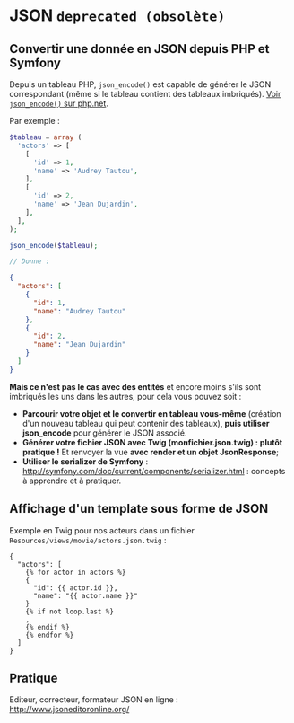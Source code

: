 # JSON `deprecated (obsolète)`

## Convertir une donnée en JSON depuis PHP et Symfony

Depuis un tableau PHP, `json_encode()` est capable de générer le JSON correspondant (même si le tableau contient des tableaux imbriqués). [Voir `json_encode()` sur php.net](http://php.net/manual/fr/function.json-encode.php).

Par exemple :

```php
$tableau = array (
  'actors' => [
    [
      'id' => 1,
      'name' => 'Audrey Tautou',
    ],
    [
      'id' => 2,
      'name' => 'Jean Dujardin',
    ],
  ],
);

json_encode($tableau);

// Donne :
```
```json
{
  "actors": [
    {
      "id": 1,
      "name": "Audrey Tautou"
    },
    {
      "id": 2,
      "name": "Jean Dujardin"
    }
  ]
}

```

**Mais ce n'est pas le cas avec des entités** et encore moins s'ils sont imbriqués les uns dans les autres, pour cela vous pouvez soit :

- **Parcourir votre objet et le convertir en tableau vous-même** (création d'un nouveau tableau qui peut contenir des tableaux), **puis utiliser json_encode** pour générer le JSON associé.
- **Générer votre fichier JSON avec Twig (monfichier.json.twig) : plutôt pratique !** Et renvoyer la vue **avec render et un objet JsonResponse**;
- **Utiliser le serializer de Symfony** : http://symfony.com/doc/current/components/serializer.html : concepts à apprendre et à pratiquer.

## Affichage d'un template sous forme de JSON

Exemple en Twig pour nos acteurs dans un fichier `Resources/views/movie/actors.json.twig` :

```twig
{
  "actors": [
    {% for actor in actors %}
    {
      "id": {{ actor.id }},
      "name": "{{ actor.name }}"
    }
    {% if not loop.last %}
    ,
    {% endif %}
    {% endfor %}
  ]
}
```

## Pratique

Editeur, correcteur, formateur JSON en ligne : http://www.jsoneditoronline.org/